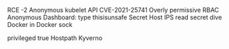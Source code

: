 RCE -2 
Anonymous kubelet API
CVE-2021-25741
Overly permissive RBAC
Anonymous Dashboard: type thisisunsafe
Secret
Host IPS read secret
dive
Docker in Docker sock

privileged true
Hostpath
Kyverno 

